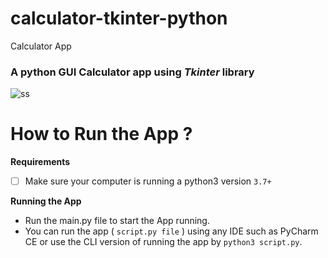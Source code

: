 # calculator-tkinter-python
Calculator App
###  A python  **GUI** Calculator app using *Tkinter* library
![ss](https://user-images.githubusercontent.com/90834750/134685976-4157f3e0-e448-4d75-8f3e-17314482caaf.png)

# How to Run the App ?

**Requirements**

 - [ ]   Make sure your computer is running a python3 version `3.7+`

**Running the App**

 - Run the main.py file to start the App running.
 - You can run the app ( `script.py file` ) using any IDE such as PyCharm CE or use the CLI version of running the app by `python3 script.py`.

